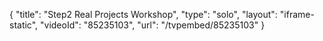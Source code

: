 {
    "title": "Step2 Real Projects Workshop",
    "type": "solo",
    "layout": "iframe-static",
    "videoId": "85235103",
    "url": "\/tvpembed\/85235103"
}